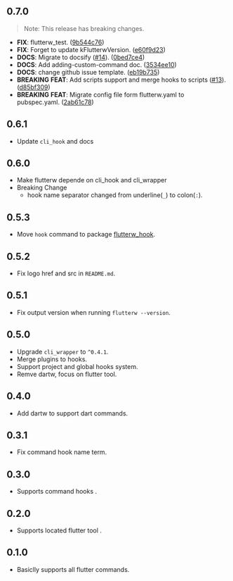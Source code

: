 ## 0.7.0

> Note: This release has breaking changes.

 - **FIX**: flutterw_test. ([9b544c76](https://github.com/hyiso/flutterw/commit/9b544c7649e2232acc5cc4ad6ade2d845ceacec1))
 - **FIX**: Forget to update kFlutterwVersion. ([e60f9d23](https://github.com/hyiso/flutterw/commit/e60f9d23915a9a20b8c16356aa8c2f5b7c01eff5))
 - **DOCS**: Migrate to docsify ([#14](https://github.com/hyiso/flutterw/issues/14)). ([0bed7ce4](https://github.com/hyiso/flutterw/commit/0bed7ce4f5de1111bed75e27d71862cdb4c17553))
 - **DOCS**: Add adding-custom-command doc. ([3534ee10](https://github.com/hyiso/flutterw/commit/3534ee1050d3a056a339f7389956a0f2b890e7e1))
 - **DOCS**: change github issue template. ([eb19b735](https://github.com/hyiso/flutterw/commit/eb19b7355c6078087071c61148cc0adc3a070bd4))
 - **BREAKING** **FEAT**: Add scripts support and merge hooks to scripts ([#13](https://github.com/hyiso/flutterw/issues/13)). ([d85bf309](https://github.com/hyiso/flutterw/commit/d85bf309a9b1acb859d182b5d99a0d7222ff44cb))
 - **BREAKING** **FEAT**: Migrate config file form flutterw.yaml to pubspec.yaml. ([2ab61c78](https://github.com/hyiso/flutterw/commit/2ab61c7887fc015fc8ccb20d29756f7e7dd133c1))

## 0.6.1

 - Update `cli_hook` and docs

## 0.6.0

- Make flutterw depende on cli_hook and cli_wrapper
- Breaking Change
  - hook name separator changed from underline(`_`) to colon(`:`).

## 0.5.3

- Move `hook` command to package [flutterw_hook](https://pub.dev/packages/flutterw_hook).

## 0.5.2

- Fix logo href and src in `README.md`.

## 0.5.1

- Fix output version when running `flutterw --version`.

## 0.5.0

- Upgrade `cli_wrapper` to `^0.4.1`.
- Merge plugins to hooks.
- Support project and global hooks system.
- Remve dartw, focus on flutter tool.

## 0.4.0

- Add dartw to support dart commands.

## 0.3.1

- Fix command hook name term.

## 0.3.0

- Supports command hooks
.
## 0.2.0

- Supports located flutter tool
.
## 0.1.0

- Basiclly supports all flutter commands.
